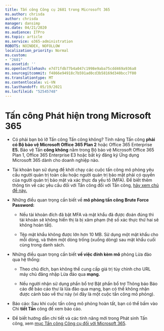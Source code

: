 ```yaml
---
title: Tấn công Công cụ 2681 trong Microsoft 365
ms.author: chrisda
author: chrisda
manager: dansimp
ms.date: 04/21/2020
ms.audience: ITPro
ms.topic: article
ms.service: o365-administration
ROBOTS: NOINDEX, NOFOLLOW
localization_priority: Normal
ms.custom:
- "2681"
ms.assetid: ''
ms.openlocfilehash: e7d71fdb77b4a047c1998e9aba75cdd469a936a8
ms.sourcegitcommit: f4866e94918c7b591ad0cd3b58169d340bcc7f00
ms.translationtype: MT
ms.contentlocale: vi-VN
ms.lasthandoff: 05/19/2021
ms.locfileid: "52545748"
---
```

# <a name="attack-simulator-in-microsoft-365"></a>Tấn công Phát hiện trong Microsoft 365

- Có phải bạn bỏ lỡ Tấn công Tấn công không? Tính năng Tấn công **phải có Bộ bảo vệ Microsoft Office 365 Plan 2** hoặc Office 365 Enterprise **E5.** Bảo vệ Tấn **công không** nằm trong Bộ bảo vệ Microsoft Office 365 Plan 1, Office 365 Enterprise E3 hoặc bất kỳ đăng ký Ứng dụng Microsoft 365 dành cho doanh nghiệp nào.

- Tài khoản bạn sử dụng để khởi chạy các cuộc tấn công mô phỏng yêu cầu người quản trị toàn cầu hoặc người quản trị bảo mật phải có quyền của người quản trị bảo mật và xác thực đa yếu tố (MFA). Để biết thêm thông tin về các yêu cầu đối với Tấn công đối với Tấn công, [hãy xem chủ đề này.](/microsoft-365/security/office-365-security/attack-simulator)

- Những điều quan trọng cần biết về **mô phỏng tấn công Brute Force Password:**

  - Nếu tài khoản đích đã bật MFA và mật khẩu đã được đoán đúng thì tài khoản sẽ không hiển thị là bị xâm phạm (hệ số xác thực thứ hai sẽ không hoàn tất).

  - Tệp mật khẩu không được lớn hơn 10 MB. Sử dụng một mật khẩu cho mỗi dòng, và thêm một dòng trống (xuống dòng) sau mật khẩu cuối cùng trong danh sách.

- Những điều quan trọng cần biết **về việc đính kèm mô** phỏng Lừa đảo qua hệ thống:

  - Theo chủ đích, bạn không thể cung cấp giá trị tùy chỉnh cho URL máy chủ đăng nhập Lừa đảo qua **mạng.**

  - Nếu người nhận [](/microsoft-365/security/office-365-security/enable-the-report-message-add-in) sử dụng phần bổ trợ Bật phần bổ trợ Thông báo Báo cáo để báo cáo thư là lừa đảo qua mạng, bạn có thể không nhận được cảnh báo về thư này (vì đây là một cuộc tấn công mô phỏng).

- Báo cáo: Sau khi cuộc tấn công mô phỏng hoàn tất, bạn có thể bấm vào Chi **tiết Tấn** công để xem báo cáo.

- Để biết hướng dẫn chi tiết và các tính năng mới trong Phát sinh Tấn công, xem [mục Tấn công Công cụ đối với Microsoft 365](/microsoft-365/security/office-365-security/attack-simulator).
